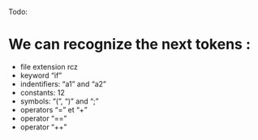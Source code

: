 Todo:

# We can recognize the next tokens : 
 - file extension rcz
 - keyword “if”
 - indentifiers: “a1” and “a2”
 - constants: 12
 - symbols: “(”, “)” and “;”
 - operators “=” et “+”
 - operator “==”
 - operator “++”
